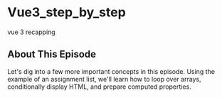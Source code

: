 # Vue3_step_by_step
vue 3 recapping

<div class="col-span-6 lg:col-span-4"><div class="panel relative transition-colors duration-300 darkest text-white bg-blue/7 px-8 rounded-xl py-6"><div class="flex justify-between"><h2 class="mb-5 font-semibold leading-none text-xl">About This Episode</h2></div><div class="content user-content !mb-0 text-sm"><p>Let's dig into a few more important concepts in this episode. Using the example of an assignment list, we'll learn how to loop over arrays, conditionally display HTML, and prepare computed properties.</p></div></div><!----><!----></div>